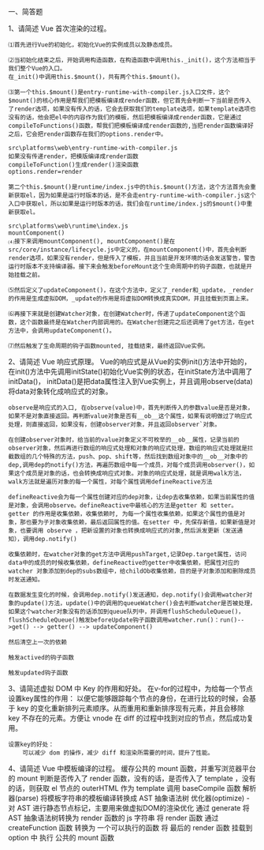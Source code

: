 一、简答题

1、请简述 Vue 首次渲染的过程。

    ⑴首先进行Vue的初始化，初始化Vue的实例成员以及静态成员。

    ⑵当初始化结束之后，开始调用构造函数，在构造函数中调用this._init()，这个方法相当于我们整个Vue的入口。
    在_init()中调用this.$mount()，共有两个this.$mount()。

    ⑶第一个this.$mount()是entry-runtime-with-compiler.js入口文件，这个$mount()的核心作用是帮我们把模板编译成render函数，但它首先会判断一下当前是否传入了render选项，如果没有传入的话，它会去获取我们的template选项，如果template选项也没有的话，他会把el中的内容作为我们的模板，然后把模板编译成render函数，它是通过compileToFunctions()函数，帮我们把模板编译成render函数的,当把render函数编译好之后，它会把render函数存在我们的options.render中。

    src\platforms\web\entry-runtime-with-compiler.js
    如果没有传递render，把模版编译成render函数
    compileToFunction()生成render()渲染函数
    options.render=render

    第二个this.$mount()是runtime/index.js中的this.$mount()方法，这个方法首先会重新获取el，因为如果是运行时版本的话，是不会走entry-runtime-with-compiler.js这个入口中获取el，所以如果是运行时版本的话，我们会在runtime/index.js的$mount()中重新获取el。

    src\platforms\web\runtime\index.js
    mountComponent()
    ⑷接下来调用mountComponent(), mountComponent()是在src/core/instance/lifecycle.js中定义的，在mountComponent()中，首先会判断render选项，如果没有render，但是传入了模板，并且当前是开发环境的话会发送警告，警告运行时版本不支持编译器。接下来会触发beforeMount这个生命周期中的钩子函数，也就是开始挂载之前。

    ⑸然后定义了updateComponent()，在这个方法中，定义了_render和_update，_render的作用是生成虚拟DOM，_update的作用是将虚拟DOM转换成真实DOM，并且挂载到页面上来。

    ⑹再接下来就是创建Watcher对象，在创建Watcher时，传递了updateComponent这个函数，这个函数最终是在Watcher内部调用的。在Watcher创建完之后还调用了get方法，在get方法中，会调用updateComponent()。

    ⑺然后触发了生命周期的钩子函数mounted, 挂载结束，最终返回Vue实例。

2、请简述 Vue 响应式原理。
    Vue的响应式是从Vue的实例init()方法中开始的，在init()方法中先调用initState()初始化Vue实例的状态，在initState方法中调用了initData()， initData()是把data属性注入到Vue实例上，并且调用observe(data)将data对象转化成响应式的对象。

    observe是响应式的入口, 在observe(value)中，首先判断传入的参数value是否是对象，如果不是对象直接返回。再判断value对象是否有__ob__这个属性，如果有说明做过了响应式处理，则直接返回，如果没有，创建observer对象，并且返回observer`对象。

    在创建observer对象时，给当前的value对象定义不可枚举的__ob__属性，记录当前的observer对象，然后再进行数组的响应式处理和对象的响应式处理，数组的响应式处理就是拦截数组的几个特殊的方法，push、pop、shift等，然后找到数组对象中的__ob__对象中的dep,调用dep的notify()方法，再遍历数组中每一个成员，对每个成员调用observer()，如果这个成员是对象的话，也会转换成响应式对象。对象的响应式处理，就是调用walk方法，walk方法就是遍历对象的每一个属性，对每个属性调用defineReactive方法

    defineReactive会为每一个属性创建对应的dep对象，让dep去收集依赖，如果当前属性的值是对象，会调用observe。defineReactive中最核心的方法是getter 和 setter。getter 的作用是收集依赖，收集依赖时, 为每一个属性收集依赖，如果这个属性的值是对象，那也要为子对象收集依赖，最后返回属性的值。在setter 中，先保存新值，如果新值是对象，也要调用 observe ，把新设置的对象也转换成响应式的对象,然后派发更新（发送通知），调用dep.notify()

    收集依赖时，在watcher对象的get方法中调用pushTarget,记录Dep.target属性，访问data中的成员的时候收集依赖，defineReactive的getter中收集依赖，把属性对应的 watcher 对象添加到dep的subs数组中，给childOb收集依赖，目的是子对象添加和删除成员时发送通知。

    在数据发生变化的时候，会调用dep.notify()发送通知，dep.notify()会调用watcher对象的update()方法，update()中的调用的queueWatcher()会去判断watcher是否被处理，如果这个watcher对象没有的话添加到queue队列中，并调用flushScheduleQueue()，flushScheduleQueue()触发beforeUpdate钩子函数调用watcher.run()：run()-->get() --> getter() --> updateComponent()

    然后清空上一次的依赖

    触发actived的钩子函数

    触发updated钩子函数

3、请简述虚拟 DOM 中 Key 的作用和好处。
    在v-for的过程中，为给每一个节点设置key属性的作用：
        以便它能够跟踪每个节点的身份，在进行比较的时候，会基于 key 的变化重新排列元素顺序。从而重用和重新排序现有元素，并且会移除 key 不存在的元素。方便让 vnode 在 diff 的过程中找到对应的节点，然后成功复用。

    设置key的好处：
        可以减少 dom 的操作，减少 diff 和渲染所需要的时间，提升了性能。

4、请简述 Vue 中模板编译的过程。
    缓存公共的 mount 函数，并重写浏览器平台的 mount
    判断是否传入了 render 函数，没有的话，是否传入了 template ，没有的话，则获取 el 节点的 outerHTML 作为 template
    调用 baseCompile 函数
    解析器(parse) 将模板字符串的模板编译转换成 AST 抽象语法树
    优化器(optimize) - 对 AST 进行静态节点标记，主要用来做虚拟DOM的渲染优化
    通过 generate 将 AST 抽象语法树转换为 render 函数的 js 字符串
    将 render 函数 通过 createFunction 函数 转换为 一个可以执行的函数
    将 最后的 render 函数 挂载到 option 中
    执行 公共的 mount 函数
